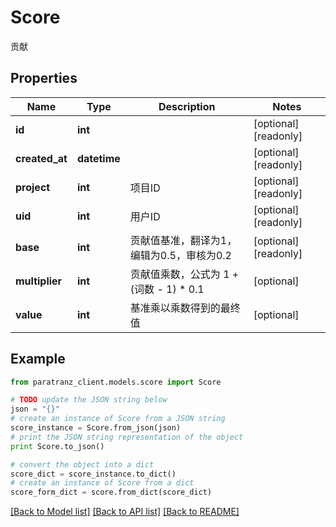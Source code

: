 # Score

贡献

## Properties

Name | Type | Description | Notes
------------ | ------------- | ------------- | -------------
**id** | **int** |  | [optional] [readonly] 
**created_at** | **datetime** |  | [optional] [readonly] 
**project** | **int** | 项目ID | [optional] [readonly] 
**uid** | **int** | 用户ID | [optional] [readonly] 
**base** | **int** | 贡献值基准，翻译为1，编辑为0.5，审核为0.2 | [optional] [readonly] 
**multiplier** | **int** | 贡献值乘数，公式为 1 + (词数 - 1) * 0.1 | [optional] 
**value** | **int** | 基准乘以乘数得到的最终值 | [optional] 

## Example

```python
from paratranz_client.models.score import Score

# TODO update the JSON string below
json = "{}"
# create an instance of Score from a JSON string
score_instance = Score.from_json(json)
# print the JSON string representation of the object
print Score.to_json()

# convert the object into a dict
score_dict = score_instance.to_dict()
# create an instance of Score from a dict
score_form_dict = score.from_dict(score_dict)
```
[[Back to Model list]](../README.md#documentation-for-models) [[Back to API list]](../README.md#documentation-for-api-endpoints) [[Back to README]](../README.md)


